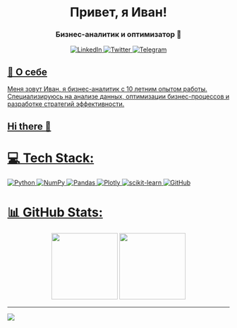 <div id="header" align="center" >
  <h1> Привет, я Иван! </h1>
<h3> Бизнес-аналитик и оптимизатор 👋</h3>
</div>

<div id="socials" align="center">
    <a href="linkedin-url">
    <img src="https://img.shields.io/badge/LinkedIn-blue?style=for-the-badge&logo=linkedin&logoColor=white" alt="LinkedIn"/>
  </a>
  <a href="twitter-url">
    <img src="https://img.shields.io/badge/Twitter-blue?style=for-the-badge&logo=twitter&logoColor=white" alt="Twitter"/>
  </a>
  <a href="https://t.me/ivan0208">
    <img src="https://img.shields.io/badge/Telegram-blue?style=for-the-badge&logo=telegram&logoColor=white" alt="Telegram"/>
  </ а>
</div>

## 💫 О себе
Меня зовут Иван, я бизнес-аналитик с 10 летним опытом работы. Специализируюсь на анализе данных, оптимизации бизнес-процессов и разработке стратегий эффективности.

## Hi there 👋

# 💻 Tech Stack:
![Python](https://img.shields.io/badge/python-3670A0?style=for-the-badge&logo=python&logoColor=ffdd54) ![NumPy](https://img.shields.io/badge/numpy-%23013243.svg?style=for-the-badge&logo=numpy&logoColor=white) ![Pandas](https://img.shields.io/badge/pandas-%23150458.svg?style=for-the-badge&logo=pandas&logoColor=white) ![Plotly](https://img.shields.io/badge/Plotly-%233F4F75.svg?style=for-the-badge&logo=plotly&logoColor=white) ![scikit-learn](https://img.shields.io/badge/scikit--learn-%23F7931E.svg?style=for-the-badge&logo=scikit-learn&logoColor=white) ![GitHub](https://img.shields.io/badge/github-%23121011.svg?style=for-the-badge&logo=github&logoColor=white)

<!--
**Ivan0208/Ivan0208** is a ✨ _special_ ✨ repository because its `README.md` (this file) appears on your GitHub profile.

Here are some ideas to get you started:

- 🔭 I’m currently working on ...
- 🌱 I’m currently learning ...
- 👯 I’m looking to collaborate on ...
- 🤔 I’m looking for help with ...
- 💬 Ask me about ...
- 📫 How to reach me: ...
- 😄 Pronouns: ...
- ⚡ Fun fact: ...
-->


# 📊 GitHub Stats:
<p align='center'>
   <a href="https://github-readme-stats.vercel.app/api?username=Ivan0208&theme=dark&hide_border=false&include_all_commits=false&count_private=false)">
       <img height=150 src="https://github-readme-stats.vercel.app/api?username=Ivan0208&show_icons=true&count_private=true"/></a>
   <a href="https://github.com/Ivan0208/github-readme-stats">
       <img height=150 src="https://github-readme-stats.vercel.app/api/top-langs/?username=Ivan0208&theme=dark&hide_border=false&include_all_commits=false&count_private=false&layout=compact"/></a>
</p>

---
[![](https://visitcount.itsvg.in/api?id=Ivan0208&icon=0&color=0)](https://visitcount.itsvg.in)
